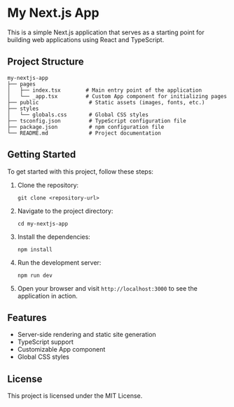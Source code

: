 # My Next.js App

This is a simple Next.js application that serves as a starting point for building web applications using React and TypeScript.

## Project Structure

```
my-nextjs-app
├── pages
│   ├── index.tsx        # Main entry point of the application
│   └── _app.tsx         # Custom App component for initializing pages
├── public                # Static assets (images, fonts, etc.)
├── styles
│   └── globals.css       # Global CSS styles
├── tsconfig.json         # TypeScript configuration file
├── package.json          # npm configuration file
└── README.md             # Project documentation
```

## Getting Started

To get started with this project, follow these steps:

1. Clone the repository:
   ```
   git clone <repository-url>
   ```

2. Navigate to the project directory:
   ```
   cd my-nextjs-app
   ```

3. Install the dependencies:
   ```
   npm install
   ```

4. Run the development server:
   ```
   npm run dev
   ```

5. Open your browser and visit `http://localhost:3000` to see the application in action.

## Features

- Server-side rendering and static site generation
- TypeScript support
- Customizable App component
- Global CSS styles

## License

This project is licensed under the MIT License.